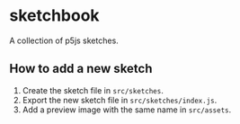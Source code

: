 # sketchbook

A collection of p5js sketches.

## How to add a new sketch

1. Create the sketch file in `src/sketches`.
1. Export the new sketch file in `src/sketches/index.js`.
1. Add a preview image with the same name in `src/assets`.
